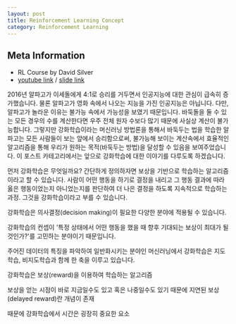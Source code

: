 ```yaml
---
layout: post
title: Reinforcement Learning Concept
category: Reinforcement Learning
---
```


## Meta Information
* RL Course by David Silver
* [youtube link](https://www.youtube.com/watch?v=2pWv7GOvuf0&index=1&list=PLhhVkSH_JBI8ofvmbrG7m86wmVXq_7dit) / [slide link](http://www0.cs.ucl.ac.uk/staff/d.silver/web/Teaching_files/intro_RL.pdf)

2016년 알파고가 이세돌에게 4:1로 승리를 거두면서 인공지능에 대한 관심이 급속히 증가했습니다.
물론 알파고가 영화 속에서 나오는 지능을 가진 인공지능은 아닙니다.
다만, 알파고가 놀라운 이유는 불가능 속에서 가능성을 보였기 때문입니다.
바둑돌을 둘 수 있는 모든 경우의 수를 계산한다면 우주 전체 원자 수보다 많기 때문에 사실상 계산이 불가능합니다.
그렇지만 강화학습이라는 머신러닝 방법론을 통해서 바둑두는 법을 학습한 알파고는 모든 사람들이 보는 앞에서 승리함으로써, 불가능해 보이는 계산속에서 효율적인 알고리즘을 통해 우리가 원하는 목적(바둑두는 방법)을 달성할 수 있음을 보여주었습니다.
이 포스트 카테고리에서는 앞으로 강화학습에 대한 이야기를 다루도록 하겠습니다.

먼저 강화학습은 무엇일까요?
간단하게 정의하자면 보상을 기반으로 학습하는 알고리즘이라고 할 수 있습니다.
사람이 어떤 행동을 하기로 결정을 내리고 그 행동 결과에 따라 옳은 행동이었는지 아니었는지를 판단하여 더 나은 결정을 하도록 지속적으로 학습하는 과정.
그것을 강화학습이라고 부를 수 있습니다.


강화학습은 의사결정(decision making)이 필요한 다양한 분야에 적용될 수 있습니다.

강화학습의 컨셉이 '특정 상태에서 어떤 행동을 했을 때 향후 기대되는 보상이 최대가 될 것인가?'를 고민하는 분야이기 때문입니다.

주어진 데이터의 특징을 파악하여 일반화시키는 분야인 머신러닝에서 강화학습은 지도학습, 비지도학습과 함께 한 축을 이루고 있습니다.

강화학습은 보상(reward)을 이용하여 학습하는 알고리즘

보상을 얻는 시점이 바로 지금일수도 있고 혹은 나중일수도 있기 때문에 지연된 보상(delayed reward)란 개념이 존재

때문에 강화학습에서 시간은 굉장히 중요한 요소




